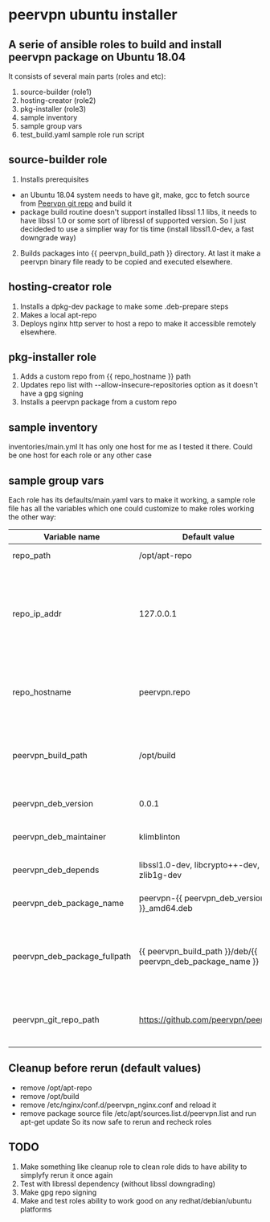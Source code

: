 # peervpn ubuntu installer
## A serie of ansible roles to build and install peervpn package on Ubuntu 18.04

It consists of several main parts (roles and etc):
1. source-builder (role1)
2. hosting-creator (role2)
3. pkg-installer (role3)
4. sample inventory
5. sample group vars
6. test_build.yaml sample role run script

## source-builder role

1. Installs prerequisites
 - an Ubuntu 18.04 system needs to have git, make, gcc to fetch source from [Peervpn git repo](https://github.com/peervpn/peervpn) and build it
 - package build routine doesn't support installed libssl 1.1 libs, it needs to have libssl 1.0 or some sort of libressl of supported version. So I just decideded to use a simplier way for tis time (install libssl1.0-dev, a fast downgrade way)
2. Builds packages into {{ peervpn_build_path }} directory. At last it make a peervpn binary file ready to be copied and executed elsewhere.

## hosting-creator role

1. Installs a dpkg-dev package to make some .deb-prepare steps
2. Makes a local apt-repo
3. Deploys nginx http server to host a repo to make it accessible remotely elsewhere.

## pkg-installer role

1. Adds a custom repo from {{ repo_hostname }} path
2. Updates repo list with --allow-insecure-repositories option as it doesn't have a gpg signing
3. Installs a peervpn package from a custom repo

## sample inventory 
inventories/main.yml
It has only one host for me as I tested it there. Could be one host for each role or any other case

## sample group vars
Each role has its defaults/main.yaml vars to make it working, a sample role file has all the variables which one could customize to make roles working the other way:

|Variable name|Default value|Description|
|-------------|-------------|-----------|
|repo_path|/opt/apt-repo|Local repo path|
|repo_ip_addr|127.0.0.1|Hostname-ip /etc/hosts hack to make nginx host a virtual domain config|
|repo_hostname|peervpn.repo|The same thint as earlier option but a hostname part of it|
|peervpn_build_path|/opt/build|Path where peervpn source would be fetched and builded|
|peervpn_deb_version|0.0.1|Version field for apt package|
|peervpn_deb_maintainer|klimblinton|Maintainer field for apt package|
|peervpn_deb_depends|libssl1.0-dev, libcrypto++-dev, zlib1g-dev|Depends field for apt package|
|peervpn_deb_package_name|peervpn-{{ peervpn_deb_version }}_amd64.deb|Apt .deb package filename|
|peervpn_deb_package_fullpath|{{ peervpn_build_path }}/deb/{{ peervpn_deb_package_name }}|The full path where to put and to get .deb package file after creation|
|peervpn_git_repo_path|https://github.com/peervpn/peervpn|Git repo path where to get peervpn source|

## Cleanup before rerun (default values)
- remove /opt/apt-repo
- remove /opt/build
- remove /etc/nginx/conf.d/peervpn_nginx.conf and reload it
- remove package source file /etc/apt/sources.list.d/peervpn.list and run apt-get update
So its now safe to rerun and recheck roles

## TODO

1. Make something like cleanup role to clean role dids to have ability to simplyfy rerun it once again
2. Test with libressl dependency (without libssl downgrading)
3. Make gpg repo signing
4. Make and test roles ability to work good on any redhat/debian/ubuntu platforms